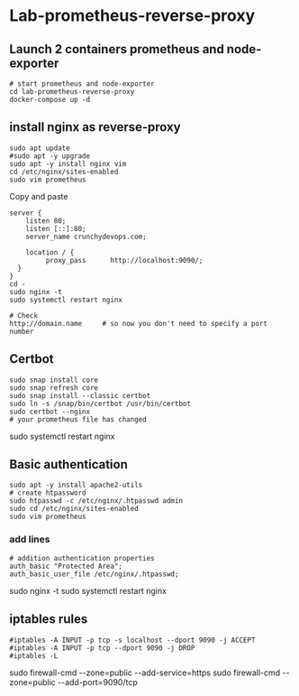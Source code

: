 # Lab-prometheus-reverse-proxy
## Launch 2 containers prometheus and node-exporter 

```shell
# start prometheus and node-exporter
cd lab-prometheus-reverse-proxy
docker-compose up -d
```
## install nginx as reverse-proxy
```shell
sudo apt update
#sudo apt -y upgrade
sudo apt -y install nginx vim 
cd /etc/nginx/sites-enabled
sudo vim prometheus 
```
Copy and paste 
```shell
server {
    listen 80;
    listen [::]:80;
    server_name crunchydevops.com;
    
    location / {
         proxy_pass      http://localhost:9090/;
  }
}
cd - 
sudo nginx -t 
sudo systemctl restart nginx

# Check 
http://domain.name     # so now you don't need to specify a port number
```
## Certbot
```shell
sudo snap install core 
sudo snap refresh core
sudo snap install --classic certbot
sudo ln -s /snap/bin/certbot /usr/bin/certbot
sudo certbot --nginx
# your prometheus file has changed
```
sudo systemctl restart nginx

## Basic authentication 
```shell
sudo apt -y install apache2-utils
# create htpassword
sudo htpasswd -c /etc/nginx/.htpasswd admin
sudo cd /etc/nginx/sites-enabled
sudo vim prometheus
```
### add lines
```shell
# addition authentication properties
auth_basic "Protected Area";
auth_basic_user_file /etc/nginx/.htpasswd;
```
sudo nginx -t 
sudo systemctl restart nginx

## iptables rules
```shell
#iptables -A INPUT -p tcp -s localhost --dport 9090 -j ACCEPT
#iptables -A INPUT -p tcp --dport 9090 -j DROP
#iptables -L
```
sudo firewall-cmd --zone=public --add-service=https
sudo firewall-cmd --zone=public --add-port=9090/tcp









